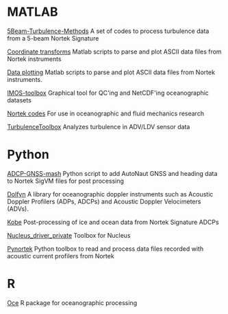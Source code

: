 # MATLAB
[5Beam-Turbulence-Methods](https://github.com/NortekSupport/5Beam-Turbulence-Methods) A set of codes to process turbulence data from a 5-beam Nortek Signature

[Coordinate transforms](https://github.com/NortekSupport/coordinatetransforms) Matlab scripts to parse and plot ASCII data files from Nortek instruments

[Data plotting](https://github.com/NortekSupport/dataplotting) Matlab scripts to parse and plot ASCII data files from Nortek instruments. 

[IMOS-toolbox](https://github.com/NortekSupport/imos-toolbox) Graphical tool for QC'ing and NetCDF'ing oceanographic datasets

[Nortek codes](https://github.com/NortekSupport/NortekCodes) For use in oceanographic and fluid mechanics research

[TurbulenceToolbox](https://github.com/NortekSupport/TurbulenceToolbox) Analyzes turbulence in ADV/LDV sensor data


# Python
[ADCP-GNSS-mash](https://github.com/NortekSupport/adcp-gnss-mash) Python script to add AutoNaut GNSS and heading data to Nortek SigVM files for post processing

[Dolfyn](https://github.com/NortekSupport/dolfyn) A library for oceanographic doppler instruments such as Acoustic Doppler Profilers (ADPs, ADCPs) and Acoustic Doppler Velocimeters (ADVs). 

[Kobe](https://github.com/NPIOcean/kobbe) Post-processing of ice and ocean data from Nortek Signature ADCPs

[Nucleus_driver_private](https://github.com/NortekSupport/nucleus_driver_private) Toolbox for Nucleus

[Pynortek](https://github.com/NortekSupport/pynortek) Python toolbox to read and process data files recorded with acoustic current profilers from Nortek

# R
[Oce](https://github.com/NortekSupport/oce) R package for oceanographic processing 